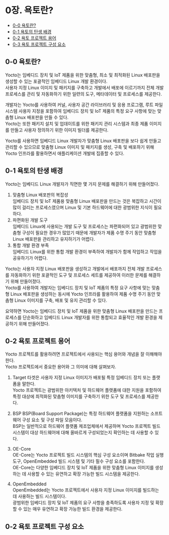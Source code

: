 # 0장. **욕토란?**

  * [0-0 욕토란?](#0-0-욕토란)
  * [0-1 욕토의 탄생 배경](#0-1-욕토의-탄생-배경)
  * [0-2 욕토 프로젝트 용어](#0-2-욕토-프로젝트-용어)
  * [0-3 욕토 프로젝트 구성 요소](#0-3-욕토-프로젝트-구성-요소)

## 0-0 욕토란?  
  Yocto는 임베디드 장치 및 IoT 제품을 위한 맞춤형, 최소 및 최적화된 Linux 배포판을 생성할 수 있는 포괄적인 임베디드 Linux 개발 환경이다.  
  사용자 지정 Linux 이미지 및 패키지를 구축하고 개발에서 배포에 이르기까지 전체 개발 프로세스를 관리 및 자동화하기 위한 일련의 도구, 메타데이터 및 프로세스를 제공한다.

  개발자는 Yocto를 사용하여 커널, 사용자 공간 라이브러리 및 응용 프로그램, 루트 파일 시스템 사용자 지정을 포함하여 임베디드 장치 및 IoT 제품의 특정 요구 사항에 맞는 맞춤형 Linux 배포판을 만들 수 있다.  
  Yocto는 또한 패키지 설치 및 업데이트를 위한 패키지 관리 시스템과 최종 제품 이미지를 만들고 사용자 정의하기 위한 이미지 빌더를 제공한다.  

  Yocto를 사용하면 임베디드 Linux 개발자가 맞춤형 Linux 배포판을 보다 쉽게 만들고 관리할 수 있으므로 맞춤형 Linux 이미지 및 패키지를 생성, 구축 및 배포하기 위해 Yocto 인프라를 활용하면서 애플리케이션 개발에 집중할 수 있다.

## 0-1 욕토의 탄생 배경  
  Yocto는 임베디드 Linux 개발자가 직면한 몇 가지 문제를 해결하기 위해 만들어졌다.  
  1. 맞춤형 Linux 배포판의 복잡성  
    임베디드 장치 및 IoT 제품용 맞춤형 Linux 배포판을 만드는 것은 복잡하고 시간이 많이 걸리는 프로세스였으며 Linux 및 기본 하드웨어에 대한 광범위한 지식이 필요하다.
  2. 파편화된 개발 도구  
    임베디드 Linux에 사용되는 개발 도구 및 프로세스는 파편화되어 있고 광범위한 맞춤형 구성이 필요한 경우가 많았기 때문에 개발자가 제품 수명 주기 동안 맞춤형 Linux 배포판을 관리하고 유지하기가 어렵다.
  3. 통합 개발 환경 부족  
    임베디드 Linux를 위한 통합 개발 환경이 부족하여 개발자가 함께 작업하고 작업을 공유하기가 어렵다.  

  Yocto는 사용자 지정 Linux 배포판을 생성하고 개발에서 배포까지 전체 개발 프로세스를 자동화하기 위한 포괄적인 도구 및 프로세스 세트를 제공하여 이러한 문제를 해결하기 위해 만들어졌다.   
  Yocto를 사용하여 개발자는 임베디드 장치 및 IoT 제품의 특정 요구 사항에 맞는 맞춤형 Linux 배포판을 생성하는 동시에 Yocto 인프라를 활용하여 제품 수명 주기 동안 맞춤형 Linux 이미지를 구축, 배포 및 유지 관리할 수 있다.  

  요약하면 Yocto는 임베디드 장치 및 IoT 제품을 위한 맞춤형 Linux 배포판을 만드는 프로세스를 단순화하고 임베디드 Linux 개발자를 위한 통합되고 효율적인 개발 환경을 제공하기 위해 만들어졌다.

## 0-2 욕토 프로젝트 용어  
  Yocto 프로젝트를 활용하려면 프로젝트에서 사용되는 핵심 용어와 개념을 잘 이해해야 한다.  
  Yocto 프로젝트에서 중요한 용어와 그 의미에 대해 살펴보자.  

  1. Target
    타겟은 사용자 지정 Linux 이미지가 배포될 특정 임베디드 장치 또는 플랫폼을 말한다.  
    Yocto 프로젝트는 광범위한 아키텍처 및 하드웨어 플랫폼에 대한 지원을 포함하여 특정 대상에 최적화된 맞춤형 이미지를 구축하기 위한 도구 및 프로세스를 제공한다.  

  2. BSP
    BSP(Board Support Package)는 특정 하드웨어 플랫폼을 지원하는 소프트웨어 구성 요소 및 구성 파일 모음이다.  
    BSP는 일반적으로 하드웨어 플랫폼 제조업체에서 제공하며 Yocto 프로젝트 빌드 시스템이 대상 하드웨어에 대해 올바르게 구성되었는지 확인하는 데 사용할 수 있다.  

  3. OE-Core  
    OE-Core는 Yocto 프로젝트 빌드 시스템의 핵심 구성 요소이며 Bitbake 작업 실행 도구, OpenEmbedded 빌드 시스템 및 기타 필수 구성 요소를 포함한다.  
    OE-Core는 다양한 임베디드 장치 및 IoT 제품을 위한 맞춤형 Linux 이미지를 생성하는 데 사용할 수 있는 유연하고 확장 가능한 빌드 시스템을 제공한다.  
  
  4. OpenEmbedded  
    OpenEmbedded는 Yocto 프로젝트에서 사용자 지정 Linux 이미지를 빌드하는 데 사용하는 빌드 시스템이다.  
    광범위한 임베디드 장치 및 IoT 제품의 요구 사항을 충족하도록 사용자 지정 및 확장할 수 있는 매우 유연하고 확장 가능한 빌드 환경을 제공한다. 


## 0-2 욕토 프로젝트 구성 요소
